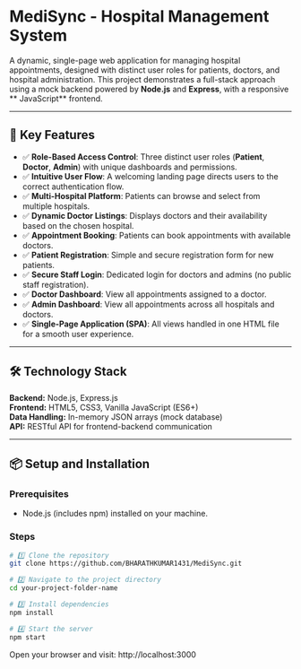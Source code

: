 # MediSync - Hospital Management System

A dynamic, single-page web application for managing hospital appointments, designed with distinct user roles for patients, doctors, and hospital administration. This project demonstrates a full-stack approach using a mock backend powered by **Node.js** and **Express**, with a responsive ** JavaScript** frontend.

---

## 🚀 Key Features

- ✅ **Role-Based Access Control**: Three distinct user roles (**Patient**, **Doctor**, **Admin**) with unique dashboards and permissions.
- ✅ **Intuitive User Flow**: A welcoming landing page directs users to the correct authentication flow.
- ✅ **Multi-Hospital Platform**: Patients can browse and select from multiple hospitals.
- ✅ **Dynamic Doctor Listings**: Displays doctors and their availability based on the chosen hospital.
- ✅ **Appointment Booking**: Patients can book appointments with available doctors.
- ✅ **Patient Registration**: Simple and secure registration form for new patients.
- ✅ **Secure Staff Login**: Dedicated login for doctors and admins (no public staff registration).
- ✅ **Doctor Dashboard**: View all appointments assigned to a doctor.
- ✅ **Admin Dashboard**: View all appointments across all hospitals and doctors.
- ✅ **Single-Page Application (SPA)**: All views handled in one HTML file for a smooth user experience.

---

## 🛠 Technology Stack

**Backend:** Node.js, Express.js  
**Frontend:** HTML5, CSS3, Vanilla JavaScript (ES6+)  
**Data Handling:** In-memory JSON arrays (mock database)  
**API:** RESTful API for frontend-backend communication  

---

## 📦 Setup and Installation

### **Prerequisites**
- Node.js (includes npm) installed on your machine.

### **Steps**
```bash
# 1️⃣ Clone the repository
git clone https://github.com/BHARATHKUMAR1431/MediSync.git

# 2️⃣ Navigate to the project directory
cd your-project-folder-name

# 3️⃣ Install dependencies
npm install

# 4️⃣ Start the server
npm start

```
Open your browser and visit:
http://localhost:3000
